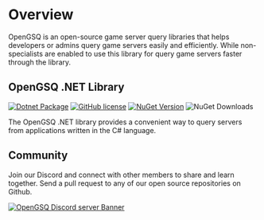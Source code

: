 # Overview

OpenGSQ is an open-source game server query libraries that helps developers or admins query game servers easily and efficiently.
While non-specialists are enabled to use this library for query game servers faster through the library.

## OpenGSQ .NET Library

[![Dotnet Package](https://github.com/opengsq/opengsq-dotnet/actions/workflows/dotnet-package.yml/badge.svg)](https://github.com/opengsq/opengsq-dotnet/actions/workflows/dotnet-package.yml)
[![GitHub license](https://img.shields.io/github/license/opengsq/opengsq-dotnet)](https://github.com/opengsq/opengsq-dotnet/blob/main/LICENSE)
[![NuGet Version](https://img.shields.io/nuget/v/OpenGSQ.svg?style=flat)](https://www.nuget.org/packages/OpenGSQ/)
![NuGet Downloads](https://img.shields.io/nuget/dt/OpenGSQ)

The OpenGSQ .NET library provides a convenient way to query servers from applications written in the C# language.

## Community

Join our Discord and connect with other members to share and learn together. Send a pull request to any of our open source repositories on Github.

[![OpenGSQ Discord server Banner](https://discord.com/api/guilds/1088231927179395133/widget.png?style=banner2)](https://discord.gg/9BTG3KE9gC)
